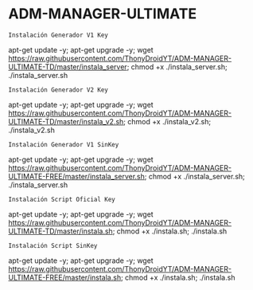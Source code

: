 # ADM-MANAGER-ULTIMATE

```
Instalación Generador V1 Key
```

apt-get update -y; apt-get upgrade -y; wget https://raw.githubusercontent.com/ThonyDroidYT/ADM-MANAGER-ULTIMATE-TD/master/instala_server; chmod +x ./instala_server.sh; ./instala_server.sh

```
Instalación Generador V2 Key
```
apt-get update -y; apt-get upgrade -y; wget https://raw.githubusercontent.com/ThonyDroidYT/ADM-MANAGER-ULTIMATE-TD/master/instala_v2.sh; chmod +x ./instala_v2.sh; ./instala_v2.sh

```
Instalación Generador V1 SinKey
```

apt-get update -y; apt-get upgrade -y; wget https://raw.githubusercontent.com/ThonyDroidYT/ADM-MANAGER-ULTIMATE-FREE/master/instala_server.sh; chmod +x ./instala_server.sh; ./instala_server.sh

```
Instalación Script Oficial Key
```

apt-get update -y; apt-get upgrade -y; wget https://raw.githubusercontent.com/ThonyDroidYT/ADM-MANAGER-ULTIMATE-TD/master/instala.sh; chmod +x ./instala.sh; ./instala.sh

```
Instalación Script SinKey
```

apt-get update -y; apt-get upgrade -y; wget https://raw.githubusercontent.com/ThonyDroidYT/ADM-MANAGER-ULTIMATE-FREE/master/instala.sh; chmod +x ./instala.sh; ./instala.sh

